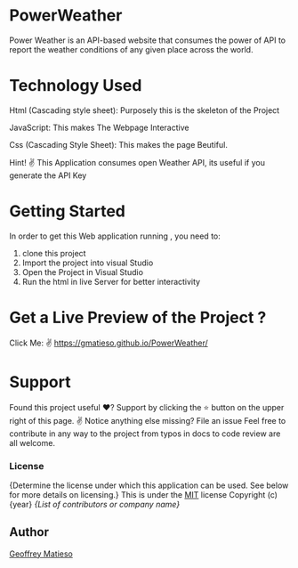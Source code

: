 # PowerWeather
Power Weather is an API-based website that consumes the power of API to report the weather conditions of any given place across the world.
# Technology Used

Html (Cascading style sheet): Purposely this is the skeleton of the Project

JavaScript: This makes The Webpage Interactive

Css (Cascading Style Sheet): This makes the page Beutiful.

Hint! ✌️ This Application consumes open Weather API, its useful if you generate the API Key

# Getting Started
In order to get this Web  application  running , you need to:

1. clone this project
2. Import the project into visual Studio
3. Open the Project in Visual Studio 
4. Run the html in live Server for  better interactivity


# Get a Live Preview of the Project ?
 Click Me: ✌️  https://gmatieso.github.io/PowerWeather/

# Support
Found this project useful ❤️? Support by clicking the ⭐️ button on the upper right of this page. ✌️
Notice anything else missing? File an issue
Feel free to contribute in any way to the project from typos in docs to code review are all welcome.

### License
{Determine the license under which this application can be used.  See below for more details on licensing.}
This is under the [MIT](LICENSE) license
Copyright (c) {year} *{List of contributors or company name}*

## Author 
[Geoffrey Matieso ](https://github.com/Gmatieso)


